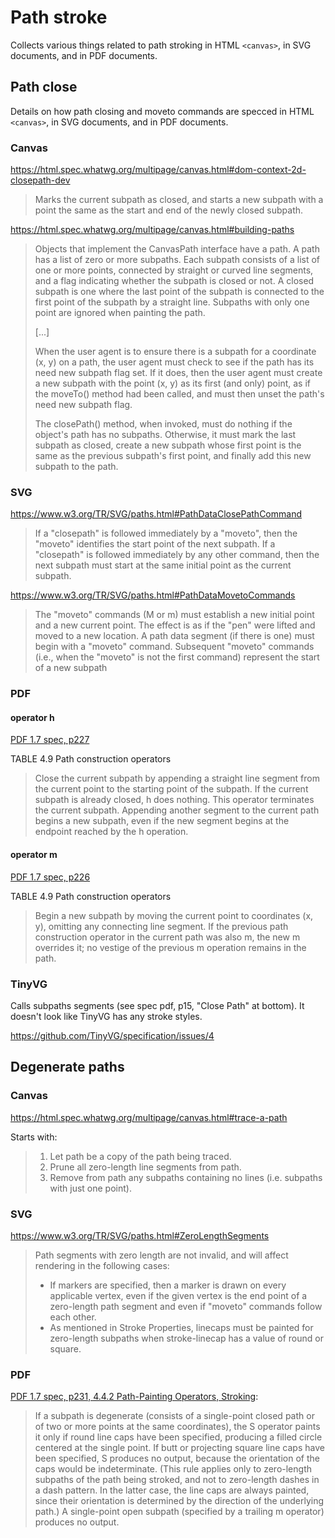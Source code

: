 Path stroke
===========

Collects various things related to path stroking in HTML `<canvas>`, in SVG
documents, and in PDF documents.

Path close
----------

Details on how path closing and moveto commands are specced in HTML `<canvas>`,
in SVG documents, and in PDF documents.

### Canvas

<https://html.spec.whatwg.org/multipage/canvas.html#dom-context-2d-closepath-dev>

> Marks the current subpath as closed, and starts a new subpath with a point
> the same as the start and end of the newly closed subpath.


<https://html.spec.whatwg.org/multipage/canvas.html#building-paths>

> Objects that implement the CanvasPath interface have a path. A path has a list
> of zero or more subpaths. Each subpath consists of a list of one or more
> points, connected by straight or curved line segments, and a flag indicating
> whether the subpath is closed or not. A closed subpath is one where the last
> point of the subpath is connected to the first point of the subpath by a
> straight line. Subpaths with only one point are ignored when painting the
> path.
> 
> [...]
> 
> When the user agent is to ensure there is a subpath for a coordinate (x, y) on
> a path, the user agent must check to see if the path has its need new subpath
> flag set. If it does, then the user agent must create a new subpath with the
> point (x, y) as its first (and only) point, as if the moveTo() method had been
> called, and must then unset the path's need new subpath flag.
> 
> The closePath() method, when invoked, must do nothing if the object's path has
> no subpaths. Otherwise, it must mark the last subpath as closed, create a new
> subpath whose first point is the same as the previous subpath's first point,
> and finally add this new subpath to the path.

### SVG

<https://www.w3.org/TR/SVG/paths.html#PathDataClosePathCommand>

> If a "closepath" is followed immediately by a "moveto", then the "moveto"
> identifies the start point of the next subpath. If a "closepath" is followed
> immediately by any other command, then the next subpath must start at the same
> initial point as the current subpath.

<https://www.w3.org/TR/SVG/paths.html#PathDataMovetoCommands>

> The "moveto" commands (M or m) must establish a new initial point and a new
> current point. The effect is as if the "pen" were lifted and moved to a new
> location. A path data segment (if there is one) must begin with a "moveto"
> command. Subsequent "moveto" commands (i.e., when the "moveto" is not the
> first command) represent the start of a new subpath


### PDF

#### operator h

[PDF 1.7 spec, p227](https://opensource.adobe.com/dc-acrobat-sdk-docs/pdfstandards/pdfreference1.7old.pdf#page=227)

TABLE 4.9 Path construction operators

> Close the current subpath by appending a straight line segment
> from the current point to the starting point of the subpath. If the
> current subpath is already closed, h does nothing.
> This operator terminates the current subpath. Appending another
> segment to the current path begins a new subpath, even if the new
> segment begins at the endpoint reached by the h operation.


#### operator m

[PDF 1.7 spec, p226](https://opensource.adobe.com/dc-acrobat-sdk-docs/pdfstandards/pdfreference1.7old.pdf#page=226)

TABLE 4.9 Path construction operators

> Begin a new subpath by moving the current point to coordinates
> (x, y), omitting any connecting line segment. If the previous path
> construction operator in the current path was also m, the new m
> overrides it; no vestige of the previous m operation remains in the
> path.

### TinyVG

Calls subpaths segments (see spec pdf, p15, "Close Path" at bottom).
It doesn't look like TinyVG has any stroke styles.

<https://github.com/TinyVG/specification/issues/4>

Degenerate paths
----------------

### Canvas

<https://html.spec.whatwg.org/multipage/canvas.html#trace-a-path>

Starts with:

> 1. Let path be a copy of the path being traced.
> 2. Prune all zero-length line segments from path.
> 3. Remove from path any subpaths containing no lines (i.e. subpaths with just
>    one point).

### SVG

<https://www.w3.org/TR/SVG/paths.html#ZeroLengthSegments>

> Path segments with zero length are not invalid, and will affect rendering in
> the following cases:
>
> * If markers are specified, then a marker is drawn on every applicable
>   vertex, even if the given vertex is the end point of a zero-length path
>   segment and even if "moveto" commands follow each other.
> * As mentioned in Stroke Properties, linecaps must be painted for zero-length
>   subpaths when stroke-linecap has a value of round or square.

### PDF

[PDF 1.7 spec, p231, 4.4.2 Path-Painting Operators, Stroking](https://opensource.adobe.com/dc-acrobat-sdk-docs/pdfstandards/pdfreference1.7old.pdf#page=231):

> If a subpath is degenerate (consists of a single-point closed path or of two
> or more points at the same coordinates), the S operator paints it only if
> round line caps have been specified, producing a filled circle centered at
> the single point. If butt or projecting square line caps have been specified,
> S produces no output, because the orientation of the caps would be
> indeterminate. (This rule applies only to zero-length subpaths of the path
> being stroked, and not to zero-length dashes in a dash pattern. In the latter
> case, the line caps are always painted, since their orientation is determined
> by the direction of the underlying path.) A single-point open subpath
> (specified by a trailing m operator) produces no output.
